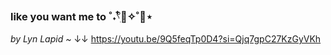 ### like you want me to ˚˖𓍢ִ໋🍃✧˚🌻⋆
*by Lyn Lapid ~*
↓↓
https://youtu.be/9Q5feqTp0D4?si=Qjq7gpC27KzGyVKh
